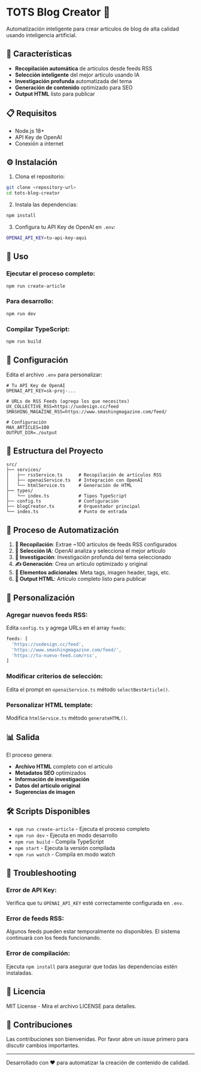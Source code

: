 # TOTS Blog Creator 🤖

Automatización inteligente para crear artículos de blog de alta calidad usando inteligencia artificial.

## 🚀 Características

- **Recopilación automática** de artículos desde feeds RSS
- **Selección inteligente** del mejor artículo usando IA
- **Investigación profunda** automatizada del tema
- **Generación de contenido** optimizado para SEO
- **Output HTML** listo para publicar

## 📋 Requisitos

- Node.js 18+ 
- API Key de OpenAI
- Conexión a internet

## ⚙️ Instalación

1. Clona el repositorio:
```bash
git clone <repository-url>
cd tots-blog-creator
```

2. Instala las dependencias:
```bash
npm install
```

3. Configura tu API Key de OpenAI en `.env`:
```bash
OPENAI_API_KEY=tu-api-key-aqui
```

## 🎯 Uso

### Ejecutar el proceso completo:
```bash
npm run create-article
```

### Para desarrollo:
```bash
npm run dev
```

### Compilar TypeScript:
```bash
npm run build
```

## 🔧 Configuración

Edita el archivo `.env` para personalizar:

```env
# Tu API Key de OpenAI
OPENAI_API_KEY=sk-proj-...

# URLs de RSS Feeds (agrega los que necesites)
UX_COLLECTIVE_RSS=https://uxdesign.cc/feed
SMASHING_MAGAZINE_RSS=https://www.smashingmagazine.com/feed/

# Configuración
MAX_ARTICLES=100
OUTPUT_DIR=./output
```

## 📁 Estructura del Proyecto

```
src/
├── services/
│   ├── rssService.ts      # Recopilación de artículos RSS
│   ├── openaiService.ts   # Integración con OpenAI
│   └── htmlService.ts     # Generación de HTML
├── types/
│   └── index.ts           # Tipos TypeScript
├── config.ts              # Configuración
├── blogCreator.ts         # Orquestador principal
└── index.ts               # Punto de entrada
```

## 🔄 Proceso de Automatización

1. **📡 Recopilación**: Extrae ~100 artículos de feeds RSS configurados
2. **🤖 Selección IA**: OpenAI analiza y selecciona el mejor artículo
3. **🔬 Investigación**: Investigación profunda del tema seleccionado
4. **✍️ Generación**: Crea un artículo optimizado y original
5. **🎨 Elementos adicionales**: Meta tags, imagen header, tags, etc.
6. **📄 Output HTML**: Artículo completo listo para publicar

## 🎨 Personalización

### Agregar nuevos feeds RSS:
Edita `config.ts` y agrega URLs en el array `feeds`:

```typescript
feeds: [
  'https://uxdesign.cc/feed',
  'https://www.smashingmagazine.com/feed/',
  'https://tu-nuevo-feed.com/rss',
]
```

### Modificar criterios de selección:
Edita el prompt en `openaiService.ts` método `selectBestArticle()`.

### Personalizar HTML template:
Modifica `htmlService.ts` método `generateHTML()`.

## 📊 Salida

El proceso genera:
- **Archivo HTML** completo con el artículo
- **Metadatos SEO** optimizados
- **Información de investigación**
- **Datos del artículo original**
- **Sugerencias de imagen**

## 🛠️ Scripts Disponibles

- `npm run create-article` - Ejecuta el proceso completo
- `npm run dev` - Ejecuta en modo desarrollo
- `npm run build` - Compila TypeScript
- `npm start` - Ejecuta la versión compilada
- `npm run watch` - Compila en modo watch

## 🐛 Troubleshooting

### Error de API Key:
Verifica que tu `OPENAI_API_KEY` esté correctamente configurada en `.env`.

### Error de feeds RSS:
Algunos feeds pueden estar temporalmente no disponibles. El sistema continuará con los feeds funcionando.

### Error de compilación:
Ejecuta `npm install` para asegurar que todas las dependencias estén instaladas.

## 📝 Licencia

MIT License - Mira el archivo LICENSE para detalles.

## 🤝 Contribuciones

Las contribuciones son bienvenidas. Por favor abre un issue primero para discutir cambios importantes.

---

Desarrollado con ❤️ para automatizar la creación de contenido de calidad.
